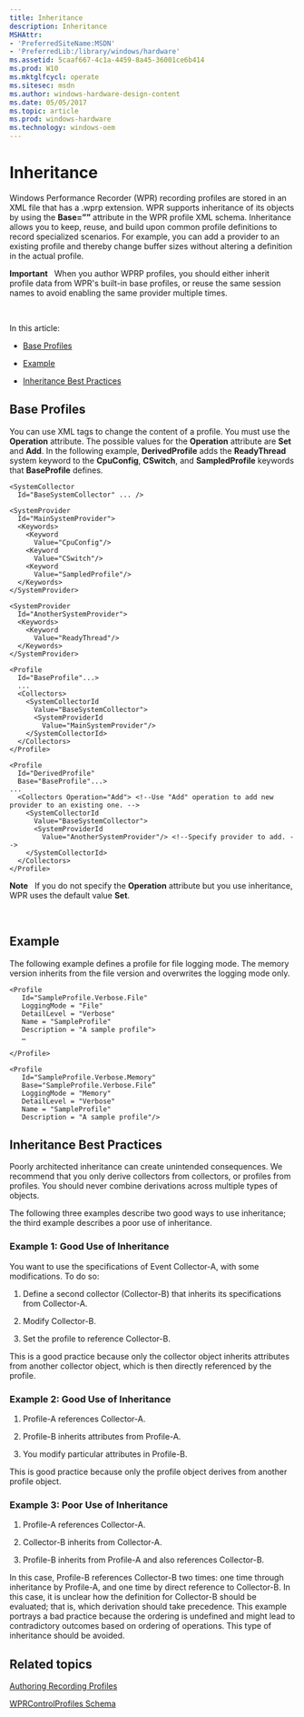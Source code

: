 ```yaml
---
title: Inheritance
description: Inheritance
MSHAttr:
- 'PreferredSiteName:MSDN'
- 'PreferredLib:/library/windows/hardware'
ms.assetid: 5caaf667-4c1a-4459-8a45-36001ce6b414
ms.prod: W10
ms.mktglfcycl: operate
ms.sitesec: msdn
ms.author: windows-hardware-design-content
ms.date: 05/05/2017
ms.topic: article
ms.prod: windows-hardware
ms.technology: windows-oem
---
```


# Inheritance


Windows Performance Recorder (WPR) recording profiles are stored in an XML file that has a .wprp extension. WPR supports inheritance of its objects by using the **Base=””** attribute in the WPR profile XML schema. Inheritance allows you to keep, reuse, and build upon common profile definitions to record specialized scenarios. For example, you can add a provider to an existing profile and thereby change buffer sizes without altering a definition in the actual profile.

**Important**  
When you author WPRP profiles, you should either inherit profile data from WPR's built-in base profiles, or reuse the same session names to avoid enabling the same provider multiple times.

 

In this article:

-   [Base Profiles](#base)

-   [Example](#ex)

-   [Inheritance Best Practices](#bestprac)

## <a href="" id="base"></a>Base Profiles


You can use XML tags to change the content of a profile. You must use the **Operation** attribute. The possible values for the **Operation** attribute are **Set** and **Add**. In the following example, **DerivedProfile** adds the **ReadyThread** system keyword to the **CpuConfig**, **CSwitch**, and **SampledProfile** keywords that **BaseProfile** defines.

``` syntax
<SystemCollector
  Id="BaseSystemCollector" ... />

<SystemProvider
  Id="MainSystemProvider">
  <Keywords>
    <Keyword
      Value="CpuConfig"/>
    <Keyword
      Value="CSwitch"/>
    <Keyword
      Value="SampledProfile"/>
  </Keywords>
</SystemProvider>

<SystemProvider
  Id="AnotherSystemProvider">
  <Keywords> 
    <Keyword
      Value="ReadyThread"/>
  </Keywords>
</SystemProvider>

<Profile
  Id="BaseProfile"...>
  ... 
  <Collectors>
    <SystemCollectorId
      Value="BaseSystemCollector">
      <SystemProviderId
        Value="MainSystemProvider"/>
    </SystemCollectorId>
  </Collectors>
</Profile>

<Profile
  Id="DerivedProfile"
  Base="BaseProfile"...>
... 
  <Collectors Operation="Add"> <!--Use "Add" operation to add new provider to an existing one. -->
    <SystemCollectorId
      Value="BaseSystemCollector">
      <SystemProviderId
        Value="AnotherSystemProvider"/> <!--Specify provider to add. --> 
    </SystemCollectorId> 
  </Collectors>
</Profile>
```

**Note**  
If you do not specify the **Operation** attribute but you use inheritance, WPR uses the default value **Set**.

 

## <a href="" id="ex"></a>Example


The following example defines a profile for file logging mode. The memory version inherits from the file version and overwrites the logging mode only.

``` syntax
<Profile
   Id="SampleProfile.Verbose.File"
   LoggingMode = "File"
   DetailLevel = "Verbose"
   Name = "SampleProfile"
   Description = "A sample profile">
   …

</Profile>

<Profile
   Id="SampleProfile.Verbose.Memory"
   Base="SampleProfile.Verbose.File”
   LoggingMode = "Memory"
   DetailLevel = "Verbose"
   Name = "SampleProfile"
   Description = "A sample profile"/>
```

## <a href="" id="bestprac"></a>Inheritance Best Practices


Poorly architected inheritance can create unintended consequences. We recommend that you only derive collectors from collectors, or profiles from profiles. You should never combine derivations across multiple types of objects.

The following three examples describe two good ways to use inheritance; the third example describes a poor use of inheritance.

### <a href="" id="ex1inher"></a>Example 1: Good Use of Inheritance

You want to use the specifications of Event Collector-A, with some modifications. To do so:

1.  Define a second collector (Collector-B) that inherits its specifications from Collector-A.

2.  Modify Collector-B.

3.  Set the profile to reference Collector-B.

This is a good practice because only the collector object inherits attributes from another collector object, which is then directly referenced by the profile.

### <a href="" id="ex2inher"></a>Example 2: Good Use of Inheritance

1.  Profile-A references Collector-A.

2.  Profile-B inherits attributes from Profile-A.

3.  You modify particular attributes in Profile-B.

This is good practice because only the profile object derives from another profile object.

### <a href="" id="ex3inher"></a>Example 3: Poor Use of Inheritance

1.  Profile-A references Collector-A.

2.  Collector-B inherits from Collector-A.

3.  Profile-B inherits from Profile-A and also references Collector-B.

In this case, Profile-B references Collector-B two times: one time through inheritance by Profile-A, and one time by direct reference to Collector-B. In this case, it is unclear how the definition for Collector-B should be evaluated; that is, which derivation should take precedence. This example portrays a bad practice because the ordering is undefined and might lead to contradictory outcomes based on ordering of operations. This type of inheritance should be avoided.

## Related topics


[Authoring Recording Profiles](authoring-recording-profiles.md)

[WPRControlProfiles Schema](wprcontrolprofiles-schema.md)

 

 







